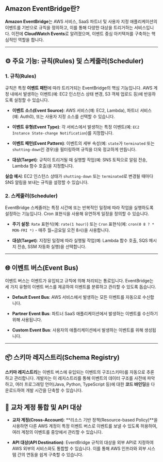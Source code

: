 ## Amazon EventBridge란?

**Amazon EventBridge**는 AWS 서비스, SaaS 파트너 및 사용자 지정 애플리케이션의 이벤트를 기반으로 규칙을 정의하고, 이를 통해 다양한 대상을 트리거하는 서비스입니다. 이전에 **CloudWatch Events**로 알려졌으며, 이벤트 중심 아키텍처를 구축하는 핵심적인 역할을 합니다.

---

## ⚙️ 주요 기능: 규칙(Rules) 및 스케줄러(Scheduler)

### 1. 규칙(Rules)

규칙은 특정 **이벤트 패턴**에 따라 트리거되는 EventBridge의 핵심 기능입니다. AWS 계정 내에서 발생하는 이벤트(예: EC2 인스턴스 상태 변경, S3 객체 업로드 등)에 반응하도록 설정할 수 있습니다.

- **이벤트 소스(Event Source)**: AWS 서비스(예: EC2, Lambda), 파트너 서비스(예: Auth0), 또는 사용자 지정 소스를 선택할 수 있습니다.

- **이벤트 유형(Event Type)**: 각 서비스에서 발생하는 특정 이벤트(예: `EC2 Instance State-change Notification`)를 지정합니다.

- **이벤트 패턴(Event Pattern)**: 이벤트의 세부 속성(예: `state`가 `terminated` 또는 `shutting-down`인 경우)을 필터링하여 규칙을 더욱 정교하게 만듭니다.

- **대상(Target)**: 규칙이 트리거될 때 실행할 작업(예: SNS 토픽으로 알림 전송, Lambda 함수 호출)을 지정합니다.


**실습 예시**: EC2 인스턴스 상태가 `shutting-down` 또는 `terminated`로 변경될 때마다 SNS 알림을 보내는 규칙을 설정할 수 있습니다.

### 2. 스케줄러(Scheduler)

EventBridge 스케줄러는 특정 시간에 또는 반복적인 일정에 따라 작업을 실행하도록 설정하는 기능입니다. Cron 표현식을 사용해 유연하게 일정을 정의할 수 있습니다.

- **주기 설정**: `Rate` 표현식(예: `rate(1 hour)`) 또는 `Cron` 표현식(예: `cron(0 8 ? * MON-FRI *)` - 매주 월~금요일 오전 8시)을 사용합니다.

- **대상(Target)**: 지정된 일정에 따라 실행될 작업(예: Lambda 함수 호출, SQS 메시지 전송, SSM 자동화 실행)을 선택합니다.

---

## 🌐 이벤트 버스(Event Bus)

이벤트 버스는 이벤트가 유입되고 규칙에 의해 처리되는 통로입니다. EventBridge는 세 가지 유형의 이벤트 버스를 제공하여 이벤트를 분류하고 관리할 수 있도록 돕습니다.

- **Default Event Bus**: AWS 서비스에서 발생하는 모든 이벤트를 자동으로 수신합니다.

- **Partner Event Bus**: 파트너 SaaS 애플리케이션에서 발생하는 이벤트를 수신하기 위해 사용됩니다.

- **Custom Event Bus**: 사용자의 애플리케이션에서 발생하는 이벤트를 위해 생성됩니다.

---

## 📦 스키마 레지스트리(Schema Registry)

**스키마 레지스트리**는 이벤트 버스에 유입되는 이벤트의 구조(스키마)를 자동으로 추론하고 관리합니다. 개발자는 이 레지스트리를 통해 이벤트의 데이터 구조를 사전에 파악하고, 여러 프로그래밍 언어(Java, Python, TypeScript 등)에 대한 **코드 바인딩**을 다운로드하여 개발 시간을 단축할 수 있습니다.

## 🤝 교차 계정 통합 및 API 대상

- **교차 계정(Cross-Account)**: **리소스 기반 정책(Resource-based Policy)**을 사용하면 다른 AWS 계정이 특정 이벤트 버스로 이벤트를 보낼 수 있도록 허용하여, 여러 계정의 이벤트를 중앙에서 관리할 수 있습니다.

- **API 대상(API Destination)**: EventBridge 규칙의 대상을 외부 API로 지정하여 AWS 외부의 서비스와도 통합할 수 있습니다. 이를 통해 AWS 인프라와 외부 시스템 간의 연동을 쉽게 구축할 수 있습니다.